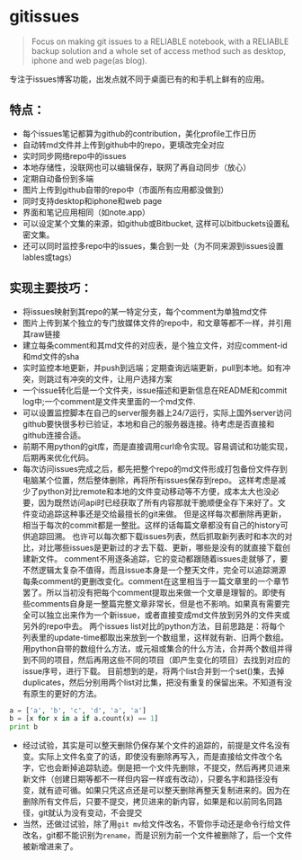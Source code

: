 # gitissues
> Focus on making git issues to a RELIABLE notebook, with a RELIABLE backup solution and a whole set of access method such as desktop, iphone and web page(as blog).

专注于issues博客功能，出发点就不同于桌面已有的和手机上鲜有的应用。

## 特点：
- 每个issues笔记都算为github的contribution，美化profile工作日历
- 自动转md文件并上传到github中的repo，更填改完全对应
- 实时同步网络repo中的issues
- 本地存储性，没联网也可以编辑保存，联网了再自动同步（放心）
- 定期自动备份到多端
- 图片上传到github自带的repo中（市面所有应用都没做到）
- 同时支持desktop和iphone和web page
- 界面和笔记应用相同（如note.app）
- 可以设定某个文集的来源，如github或Bitbucket, 这样可以bitbuckets设置私密文集。
- 还可以同时监控多repo中的issues，集合到一处（为不同来源到issues设置lables或tags）

## 实现主要技巧：
- 将issues映射到其repo的某一特定分支，每个comment为单独md文件
- 图片上传到某个独立的专门放媒体文件的repo中，和文章等都不一样，并引用其raw链接
- 建立每条comment和其md文件的对应表，是个独立文件，对应comment-id和md文件的sha
- 实时监控本地更新，并push到远端；定期查询远端更新，pull到本地。如有冲突，则跳过有冲突的文件，让用户选择方案
- 一个issue转化后是一个文件夹，issue描述和更新信息在README和commit log中;一个comment是文件夹里面的一个md文件.
- 可以设置监控脚本在自己的server服务器上24/7运行，实际上国外server访问github要快很多秒已验证，本地和自己的服务器连接。待考虑是否直接和github连接合适。
- 前期不用python的git库，而是直接调用curl命令实现。容易调试和功能实现，后期再来优化代码。
- 每次访问issues完成之后，都先把整个repo的md文件形成打包备份文件存到电脑某个位置，然后整体删除，再将所有issues保存到repo。 这样考虑是减少了python对比remote和本地的文件变动移动等不方便，成本太大也没必要，因为既然访问api时已经获取了所有内容那就干脆顺便全存下来好了。文件变动追踪这种事还是交给最擅长的git来做。
  但是这样每次都删除再更新，相当于每次的commit都是一整批。这样的话每篇文章都没有自己的history可供追踪回溯。
  也许可以每次都下载issues列表，然后抓取新列表时和本次的对比，对比哪些issues是更新过的才去下载、更新，哪些是没有的就直接下载创建新文件。
  comment不用逐条追踪，它的变动都跟随着issues走就够了，要不然逻辑太复杂不值得，而且issue本身是一个整天文件，完全可以追踪溯源每条comment的更删改变化。comment在这里相当于一篇文章里的一个章节罢了。所以当初没有把每个comment提取出来做一个文章是理智的。即使有些comments自身是一整篇完整文章非常长，但是也不影响。如果真有需要完全可以独立出来作为一个新issue，或者直接变成md文件放到另外的文件夹或另外的repo中去。
  两个issues list对比的python方法，目前思路是：将每个列表里的update-time都取出来放到一个数组里，这样就有新、旧两个数组。用python自带的数组什么方法，或元祖或集合的什么方法，合并两个数组并得到不同的项目，然后再用这些不同的项目（即产生变化的项目）去找到对应的issue序号，进行下载。
  目前想到的是，将两个list合并到一个set()集，去掉duplicates，然后分别用两个list对比集，把没有重复的保留出来。不知道有没有原生的更好的方法。
```python
a = ['a', 'b', 'c', 'd', 'a', 'a']
b = [x for x in a if a.count(x) == 1]
print b
```
- 经过试验，其实是可以整天删除仍保存某个文件的追踪的，前提是文件名没有变。实际上文件名变了的话，即使没有删除再写入，而是直接给文件改个名字，它也会断掉追踪轨迹。倒是把一个文件先删除，不提交，然后再拷贝进来新文件（创建日期等都不一样但内容一样或有改动），只要名字和路径没有变，就有迹可循。如果只凭这点还是可以整天删除再整天复制进来的。因为在删除所有文件后，只要不提交，拷贝进来的新内容，如果是和以前同名同路径，git就认为没有变动，不会提交
- 当然，还做过试验，除了用`git mv`给文件改名，不管你手动还是命令行给文件改名，git都不能识别为`rename`，而是识别为前一个文件被删除了，后一个文件被新增进来了。

